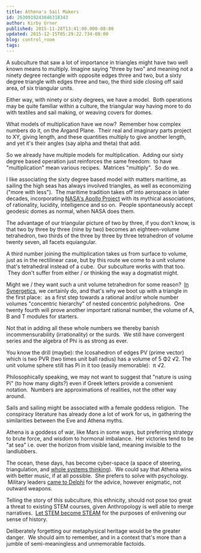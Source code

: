```yaml
---
title: Athena's Sail Makers
id: 2630919243046318343
author: Kirby Urner
published: 2015-11-28T13:41:00.000-08:00
updated: 2015-12-15T05:29:22.734-08:00
blog: control_room
tags: 
---
```


A subculture that saw a lot of importance in triangles might have two well known means to multiply. Imagine saying "three by two" and meaning not a ninety degree rectangle with opposite edges three and two, but a sixty degree triangle with edges three and two, the third side closing off said area, of six triangular units. 

Either way, with ninety or sixty degrees, we have a model.  Both operations may be quite familiar within a culture, the triangular way having more to do with textiles and sail making, or weaving covers for domes.

What models of multiplication have we now?  Remember how complex numbers do it, on the Argand Plane.  Their real and imaginary parts project to XY, giving length, and these quantities multiply to give another length, and yet it's their angles (say alpha and theta) that add. 

So we already have multiple models for multiplication.  Adding our sixty degree based operation just reinforces the same freedom:  to have "multiplication" mean various recipes.  Matrices "multiply".  So do we.

I like associating the sixty degree based model with matters maritime, as sailing the high seas has always involved triangles, as well as economizing ("more with less").  The maritime tradition takes off into aerospace in later decades, incorporating [NASA's Apollo Project](http://worldgame.blogspot.com/2006/07/apollo-chronicles.html) with its mythical associations, of rationality, lucidity, intelligence and so on.  People spontaneously accept geodesic domes as normal, when NASA does them.

The advantage of our triangular picture of two by three, if you don't know, is that two by three by three (nine by two) becomes an eighteen-volume tetrahedron, two thirds of the three by three by three tetrahedron of volume twenty seven, all facets equiangular. 

A third number joining the multiplication takes us from surface to volume, just as in the rectilinear case, but by this route we come to a unit volume that's tetrahedral instead of a cube.  Our subculture works with that too.  They don't suffer from either / or thinking the way a dogmatist might.

Might we / they want such a unit volume tetrahedron for some reason?  [In Synergetics](https://en.wikipedia.org/wiki/Synergetics_(Fuller)), we certainly do, and that's why we boot up with a triangle in the first place:  as a first step towards a rational and/or whole number volumes "concentric hierarchy" of nested concentric polyhedrons.  One twenty fourth will prove another important rational number, the volume of A, B and T modules for starters.

Not that in adding all these whole numbers we thereby banish incommensurability (irrationality) or the surds.  We still have convergent series and the algebra of Phi is as strong as ever. 

You know the drill (maybe): the Icosahedron of edges PV (prime vector) which is two PVR (two times unit ball radius) has a volume of 5 Φ2 √2.  The unit volume sphere still has Pi in it too (easily memorable):  π √2.

Philosophically speaking, we may not want to suggest that "nature is using Pi" (to how many digits?) even if Greek letters provide a convenient notation.  Numbers are approximations of realities, not the other way around.

Sails and sailing might be associated with a female goddess religion.  The conspiracy literature has already done a lot of work for us, in gathering the similarities between the Eve and Athena myths.

Athena is a goddess of war, like Mars in some ways, but preferring strategy to brute force, and wisdom to hormonal imbalance.  Her victories tend to be "at sea" i.e. over the horizon from visible land, meaning invisible to the landlubbers. 

The ocean, these days, has become cyber-space (a space of steering, triangulation, and [whole systems thinking](http://mybizmo.blogspot.com/2015/12/global-data-global-matrix.html)).  We could say that Athena wins with better music, if at all possible.  She prefers to solve with psychology.  Military leaders [came to Delphi](http://coffeeshopsnet.blogspot.com/2015/11/delphian-interlude.html) for the advice, however enigmatic, not outward weapons.

Telling the story of this subculture, this ethnicity, should not pose too great a threat to existing STEM courses, given Anthropology is well able to merge narratives.  [Let STEM become STEAM](http://mybizmo.blogspot.com/2015/02/thirsters-2015226.html) for the purposes of enlivening our sense of history. 

Deliberately forgetting our metaphysical heritage would be the greater danger.  We should aim to remember, and in a context that's more than a jumble of semi-meaningless and unmemorable factoids.